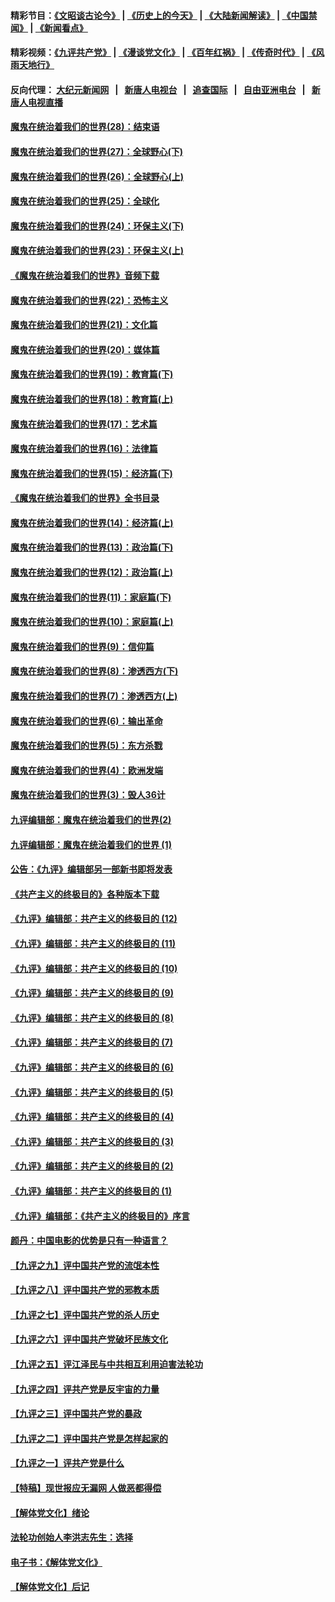 #### 精彩节目：[《文昭谈古论今》](http://104.238.151.207/wenzhao) | [《历史上的今天》](http://104.238.151.207/today-in-history) | [《大陆新闻解读》](http://104.238.151.207/ntdtv-comedy) | [《中国禁闻》](http://104.238.151.207/ntdtv-news) | [《新闻看点》](http://104.238.151.207/news-insight) 

 #### 精彩视频：[《九评共产党》](http://104.238.151.207:10000/videos/jiuping) | [《漫谈党文化》](http://104.238.151.207:10000/videos/mtdwh) | [《百年红祸》](http://104.238.151.207:10000/videos/bnhh) | [《传奇时代》](http://104.238.151.207:10000/videos/legend) | [《风雨天地行》](http://104.238.151.207:10000/videos/fytdx) 

 #### 反向代理： [大纪元新闻网](http://104.238.151.207:10080/) &nbsp;&nbsp;|&nbsp;&nbsp; [新唐人电视台](http://104.238.151.207:8000/) &nbsp;&nbsp;|&nbsp;&nbsp; [追查国际](http://104.238.151.207:10010/) &nbsp;&nbsp;|&nbsp;&nbsp; [自由亚洲电台](http://104.238.151.207:9800/) &nbsp;&nbsp;|&nbsp;&nbsp; [新唐人电视直播](http://104.238.151.207/) 

#### [魔鬼在统治着我们的世界(28)：结束语](../pages/nsc422/n10936246.md?t=02200937) 

#### [魔鬼在统治着我们的世界(27)：全球野心(下)](../pages/nsc422/n10928319.md?t=02200937) 

#### [魔鬼在统治着我们的世界(26)：全球野心(上)](../pages/nsc422/n10900318.md?t=02200937) 

#### [魔鬼在统治着我们的世界(25)：全球化](../pages/nsc422/n10788205.md?t=02200937) 

#### [魔鬼在统治着我们的世界(24)：环保主义(下)](../pages/nsc422/n10695307.md?t=02200937) 

#### [魔鬼在统治着我们的世界(23)：环保主义(上)](../pages/nsc422/n10688613.md?t=02200937) 

#### [《魔鬼在统治着我们的世界》音频下载](../pages/nsc422/n10635553.md?t=02200937) 

#### [魔鬼在统治着我们的世界(22)：恐怖主义](../pages/nsc422/n10614727.md?t=02200937) 

#### [魔鬼在统治着我们的世界(21)：文化篇](../pages/nsc422/n10597706.md?t=02200937) 

#### [魔鬼在统治着我们的世界(20)：媒体篇](../pages/nsc422/n10586579.md?t=02200937) 

#### [魔鬼在统治着我们的世界(19)：教育篇(下)](../pages/nsc422/n10564808.md?t=02200937) 

#### [魔鬼在统治着我们的世界(18)：教育篇(上)](../pages/nsc422/n10526970.md?t=02200937) 

#### [魔鬼在统治着我们的世界(17)：艺术篇](../pages/nsc422/n10499093.md?t=02200937) 

#### [魔鬼在统治着我们的世界(16)：法律篇](../pages/nsc422/n10485969.md?t=02200937) 

#### [魔鬼在统治着我们的世界(15)：经济篇(下)](../pages/nsc422/n10469975.md?t=02200937) 

#### [《魔鬼在统治着我们的世界》全书目录](../pages/nsc422/n10464261.md?t=02200937) 

#### [魔鬼在统治着我们的世界(14)：经济篇(上)](../pages/nsc422/n10457370.md?t=02200937) 

#### [魔鬼在统治着我们的世界(13)：政治篇(下)](../pages/nsc422/n10448270.md?t=02200937) 

#### [魔鬼在统治着我们的世界(12)：政治篇(上)](../pages/nsc422/n10444576.md?t=02200937) 

#### [魔鬼在统治着我们的世界(11)：家庭篇(下)](../pages/nsc422/n10440961.md?t=02200937) 

#### [魔鬼在统治着我们的世界(10)：家庭篇(上)](../pages/nsc422/n10435448.md?t=02200937) 

#### [魔鬼在统治着我们的世界(9)：信仰篇](../pages/nsc422/n10432159.md?t=02200937) 

#### [魔鬼在统治着我们的世界(8)：渗透西方(下)](../pages/nsc422/n10429603.md?t=02200937) 

#### [魔鬼在统治着我们的世界(7)：渗透西方(上)](../pages/nsc422/n10426013.md?t=02200937) 

#### [魔鬼在统治着我们的世界(6)：输出革命](../pages/nsc422/n10421536.md?t=02200937) 

#### [魔鬼在统治着我们的世界(5)：东方杀戮](../pages/nsc422/n10417707.md?t=02200937) 

#### [魔鬼在统治着我们的世界(4)：欧洲发端](../pages/nsc422/n10414890.md?t=02200937) 

#### [魔鬼在统治着我们的世界(3)：毁人36计](../pages/nsc422/n10411583.md?t=02200937) 

#### [九评编辑部：魔鬼在统治着我们的世界(2)](../pages/nsc422/n10410036.md?t=02200937) 

#### [九评编辑部：魔鬼在统治着我们的世界 (1)](../pages/nsc422/n10406825.md?t=02200937) 

#### [公告：《九评》编辑部另一部新书即将发表](../pages/nsc422/n10405104.md?t=02200937) 

#### [《共产主义的终极目的》各种版本下载](../pages/nsc422/n10022138.md?t=02200937) 

#### [《九评》编辑部：共产主义的终极目的 (12)](../pages/nsc422/n9933272.md?t=02200937) 

#### [《九评》编辑部：共产主义的终极目的 (11)](../pages/nsc422/n9924973.md?t=02200937) 

#### [《九评》编辑部：共产主义的终极目的 (10)](../pages/nsc422/n9920883.md?t=02200937) 

#### [《九评》编辑部：共产主义的终极目的 (9)](../pages/nsc422/n9916363.md?t=02200937) 

#### [《九评》编辑部：共产主义的终极目的 (8)](../pages/nsc422/n9912488.md?t=02200937) 

#### [《九评》编辑部：共产主义的终极目的 (7)](../pages/nsc422/n9901176.md?t=02200937) 

#### [《九评》编辑部：共产主义的终极目的 (6)](../pages/nsc422/n9899359.md?t=02200937) 

#### [《九评》编辑部：共产主义的终极目的 (5)](../pages/nsc422/n9893174.md?t=02200937) 

#### [《九评》编辑部：共产主义的终极目的 (4)](../pages/nsc422/n9891246.md?t=02200937) 

#### [《九评》编辑部：共产主义的终极目的 (3)](../pages/nsc422/n9879879.md?t=02200937) 

#### [《九评》编辑部：共产主义的终极目的 (2)](../pages/nsc422/n9876205.md?t=02200937) 

#### [《九评》编辑部：共产主义的终极目的 (1)](../pages/nsc422/n9865857.md?t=02200937) 

#### [《九评》编辑部：《共产主义的终极目的》序言](../pages/nsc422/n9862666.md?t=02200937) 

#### [颜丹：中国电影的优势是只有一种语言？](../pages/nsc422/n9583062.md?t=02200937) 

#### [【九评之九】评中国共产党的流氓本性](../pages/nsc422/n737542.md?t=02200937) 

#### [【九评之八】评中国共产党的邪教本质](../pages/nsc422/n735942.md?t=02200937) 

#### [【九评之七】评中国共产党的杀人历史](../pages/nsc422/n733806.md?t=02200937) 

#### [【九评之六】评中国共产党破坏民族文化](../pages/nsc422/n731667.md?t=02200937) 

#### [【九评之五】评江泽民与中共相互利用迫害法轮功](../pages/nsc422/n730058.md?t=02200937) 

#### [【九评之四】评共产党是反宇宙的力量](../pages/nsc422/n727814.md?t=02200937) 

#### [【九评之三】评中国共产党的暴政](../pages/nsc422/n725597.md?t=02200937) 

#### [【九评之二】评中国共产党是怎样起家的](../pages/nsc422/n723946.md?t=02200937) 

#### [【九评之一】评共产党是什么](../pages/nsc422/n722529.md?t=02200937) 

#### [【特稿】现世报应无漏网 人做恶都得偿](../pages/nsc422/n4215167.md?t=02200937) 

#### [【解体党文化】绪论](../pages/nsc422/n1449356.md?t=02200937) 

#### [法轮功创始人李洪志先生：选择](../pages/nsc422/n3580738.md?t=02200937) 

#### [电子书：《解体党文化》](../pages/nsc422/n1573484.md?t=02200937) 

#### [【解体党文化】后记](../pages/nsc422/n1531999.md?t=02200937) 

